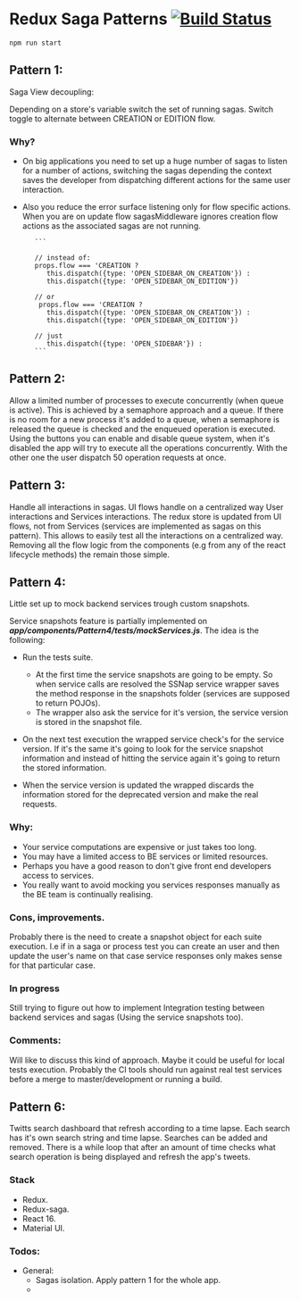 # Redux Saga Patterns [![Build Status](https://travis-ci.org/ssaucedo/redux-saga-patterns.svg?branch=development)](https://travis-ci.org/ssaucedo/redux-saga-patterns)

```
npm run start
```

## Pattern 1:

Saga View decoupling:

Depending on a store's variable switch the set of running sagas. Switch toggle to alternate between CREATION or EDITION flow. 

### Why? 

- On big applications you need to set up a huge number of sagas to listen for a number of actions,
switching the sagas depending the context saves the developer from dispatching different actions for the same user interaction.

- Also you reduce the error surface listening only for flow specific actions. When you are on update flow sagasMiddleware ignores
creation flow actions as the associated sagas are not running.

         ```
         
         // instead of:
         props.flow === 'CREATION ?
            this.dispatch({type: 'OPEN_SIDEBAR_ON_CREATION'}) :
            this.dispatch({type: 'OPEN_SIDEBAR_ON_EDITION'})
            
         // or 
          props.flow === 'CREATION ?
            this.dispatch({type: 'OPEN_SIDEBAR_ON_CREATION'}) :
            this.dispatch({type: 'OPEN_SIDEBAR_ON_EDITION'})
          
         // just
            this.dispatch({type: 'OPEN_SIDEBAR'}) :
         ```
    

## Pattern 2:
  Allow a limited number of processes to execute concurrently (when queue is active). This is achieved by a semaphore approach and a queue.
  If there is no room for a new process it's added to a queue, when a semaphore is released the queue is checked and
  the enqueued operation is executed.
  Using the buttons you can enable and disable queue system, when it's disabled the app will try to execute all the operations concurrently.
  With the other one the user dispatch 50 operation requests at once.
   
  
## Pattern 3:
  Handle all interactions in sagas. UI flows handle on a centralized way User interactions and Services interactions.
  The redux store is updated from UI flows, not from Services (services are implemented as sagas on this pattern).
  This allows to easily test all the interactions on a centralized way. Removing all the flow logic from the components
  (e.g from any of the react lifecycle methods) the remain those simple.
    
## Pattern 4:
  Little set up to mock backend services trough custom snapshots.
   
Service snapshots feature is partially implemented on ***app/components/Pattern4/tests/mockServices.js***.
The idea is the following:
- Run the tests suite.
    - At the first time the service snapshots are going to be empty. So when service calls are
    resolved the SSNap service wrapper saves the method response in the snapshots folder (services are supposed to return POJOs).
    - The wrapper also ask the service for it's version, the service version is stored in the snapshot file.
  
- On the next test execution the wrapped service check's for the service version.
If it's the same it's going to look for the service snapshot information and instead
of hitting the service again it's going to return the stored information.

- When the service version is updated the wrapped discards the information stored for the deprecated version and make the real requests.
 

### Why:

 - Your service computations are expensive or just takes too long.
 - You may have a limited access to BE services or limited resources.
 - Perhaps you have a good reason to don't give front end developers access to services.
 - You really want to avoid mocking you services responses manually as the BE team is continually realising.
  
### Cons, improvements. 
  
  Probably there is the need to create a snapshot object for each suite execution.
  I.e if in a saga or process test you can create an user and then update the user's name
  on that case service responses only makes sense for that particular case.
  
 
### In progress

Still trying to figure out how to implement Integration testing between backend services and sagas (Using the service snapshots too). 

### Comments:

Will like to discuss this kind of approach. Maybe it could be useful for local tests execution.
Probably the CI tools should run against real test services before a merge to master/development or running a build.  
   

## Pattern 6:
   Twitts search dashboard that refresh according to a time lapse. Each search has it's own search string and time lapse.
   Searches can be added and removed. There is a while loop that after an amount of time checks what search operation is being displayed and refresh the app's tweets. 
   

### Stack

* Redux.
* Redux-saga.
* React 16.
* Material UI.


### Todos:

* General:
  * Sagas isolation. Apply pattern 1 for the whole app.
  *     